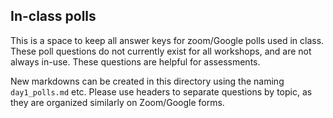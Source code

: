 ## In-class polls

This is a space to keep all answer keys for zoom/Google polls used in class. These poll questions do not currently exist for all workshops, and are not always in-use. These questions are helpful for assessments.

New markdowns can be created in this directory using the naming `day1_polls.md` etc. Please use headers to separate questions by topic, as they are organized similarly on Zoom/Google forms.
